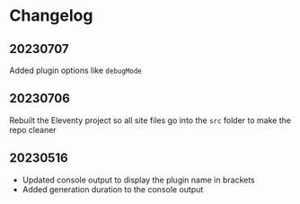 # Changelog

## 20230707

Added plugin options like `debugMode`

## 20230706

Rebuilt the Eleventy project so all site files go into the `src` folder to make the repo cleaner

## 20230516

* Updated console output to display the plugin name in brackets
* Added generation duration to the console output
